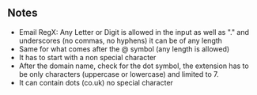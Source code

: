 ## Notes


- Email RegX: Any Letter or Digit is allowed in the input as well as "." and underscores (no commas, no hyphens) it can be of any length
- Same for what comes after the @ symbol (any length is allowed)
- It has to start with a non special character
- After the domain name, check for the dot symbol, the extension has to be only characters (uppercase or lowercase) and limited to 7.
- It can contain dots (co.uk) no special character
